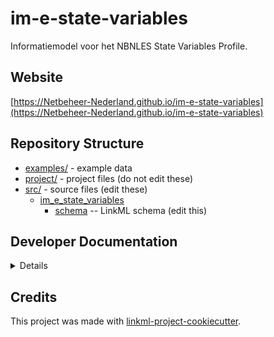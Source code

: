 # im-e-state-variables

Informatiemodel voor het NBNLES State Variables Profile.

## Website

[https://Netbeheer-Nederland.github.io/im-e-state-variables](https://Netbeheer-Nederland.github.io/im-e-state-variables)

## Repository Structure

* [examples/](examples/) - example data
* [project/](project/) - project files (do not edit these)
* [src/](src/) - source files (edit these)
  * [im_e_state_variables](src/im_e_state_variables)
    * [schema](src/im_e_state_variables/schema) -- LinkML schema
      (edit this)

## Developer Documentation

<details>
Use the `make` command to generate project artefacts:

* `make all`: make everything
* `make deploy`: deploys site
</details>

## Credits

This project was made with
[linkml-project-cookiecutter](https://github.com/linkml/linkml-project-cookiecutter).
